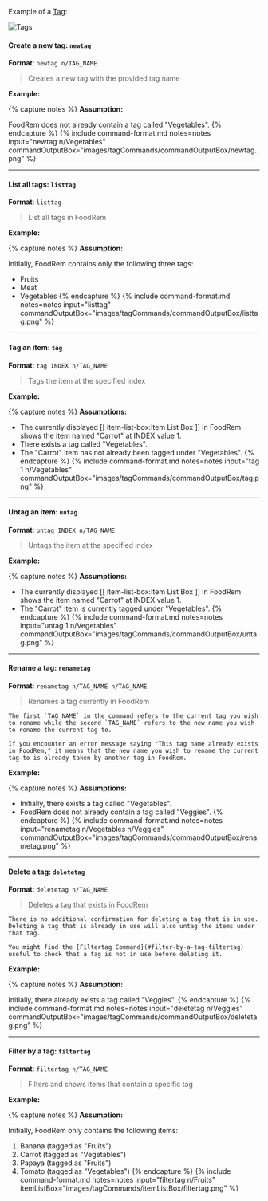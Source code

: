 <!-- markdownlint-disable-file first-line-h1 -->
Example of a [Tag](#tag):

![Tags](images/TagImage.png)

#### Create a new tag: `newtag`

**Format**: `newtag n/TAG_NAME`

> Creates a new tag with the provided tag name

**Example:**

{% capture notes %}
**Assumption:**

FoodRem does not already contain a tag called "Vegetables".
{% endcapture %}
{%
  include command-format.md
  notes=notes
  input="newtag n/Vegetables"
  commandOutputBox="images/tagCommands/commandOutputBox/newtag.png"
%}

---

#### List all tags: `listtag`

**Format**: `listtag`

> List all tags in FoodRem

**Example:**

{% capture notes %}
**Assumption:**

Initially, FoodRem contains only the following three tags:

* Fruits
* Meat
* Vegetables
{% endcapture %}
{%
  include command-format.md
  notes=notes
  input="listtag"
  commandOutputBox="images/tagCommands/commandOutputBox/listtag.png"
%}

---

#### Tag an item: `tag`

**Format**: `tag INDEX n/TAG_NAME`

> Tags the item at the specified index

**Example:**

{% capture notes %}
**Assumptions:**

* The currently displayed [[ item-list-box:Item List Box ]] in FoodRem shows the item named "Carrot" at INDEX value 1.
* There exists a tag called "Vegetables".
* The "Carrot" item has not already been tagged under "Vegetables".
{% endcapture %}
{%
  include command-format.md
  notes=notes
  input="tag 1 n/Vegetables"
  commandOutputBox="images/tagCommands/commandOutputBox/tag.png"
%}

---

#### Untag an item: `untag`

**Format**: `untag INDEX n/TAG_NAME`

> Untags the item at the specified index

**Example:**

{% capture notes %}
**Assumptions:**

* The currently displayed [[ item-list-box:Item List Box ]] in FoodRem shows the item named "Carrot" at INDEX value 1.
* The "Carrot" item is currently tagged under "Vegetables".
{% endcapture %}
{%
  include command-format.md
  notes=notes
  input="untag 1 n/Vegetables"
  commandOutputBox="images/tagCommands/commandOutputBox/untag.png"
%}

---

#### Rename a tag: `renametag`

**Format**: `renametag n/TAG_NAME n/TAG_NAME`

> Renames a tag currently in FoodRem

```info
The first `TAG_NAME` in the command refers to the current tag you wish to rename while the second `TAG_NAME` refers to the new name you wish to rename the current tag to.
```

```note
If you encounter an error message saying "This tag name already exists in FoodRem," it means that the new name you wish to rename the current tag to is already taken by another tag in FoodRem.
```

**Example:**

{% capture notes %}
**Assumptions:**

* Initially, there exists a tag called "Vegetables".
* FoodRem does not already contain a tag called "Veggies".
{% endcapture %}
{%
  include command-format.md
  notes=notes
  input="renametag n/Vegetables n/Veggies"
  commandOutputBox="images/tagCommands/commandOutputBox/renametag.png"
%}

---

#### Delete a tag: `deletetag`

**Format**: `deletetag n/TAG_NAME`

> Deletes a tag that exists in FoodRem

```warning
There is no additional confirmation for deleting a tag that is in use. Deleting a tag that is already in use will also untag the items under that tag.
```

```tip
You might find the [Filtertag Command](#filter-by-a-tag-filtertag) useful to check that a tag is not in use before deleting it. 
```

**Example:**

{% capture notes %}
**Assumption:**

Initially, there already exists a tag called "Veggies".
{% endcapture %}
{%
  include command-format.md
  notes=notes
  input="deletetag n/Veggies"
  commandOutputBox="images/tagCommands/commandOutputBox/deletetag.png"
%}

---

#### Filter by a tag: `filtertag`

**Format**: `filtertag n/TAG_NAME`

> Filters and shows items that contain a specific tag

**Example:**

{% capture notes %}
**Assumption:**

Initially, FoodRem only contains the following items:

1. Banana (tagged as "Fruits")
1. Carrot (tagged as "Vegetables")
1. Papaya (tagged as "Fruits")
1. Tomato (tagged as "Vegetables")
{% endcapture %}
{%
  include command-format.md
  notes=notes
  input="filtertag n/Fruits"
  itemListBox="images/tagCommands/itemListBox/filtertag.png"
%}
